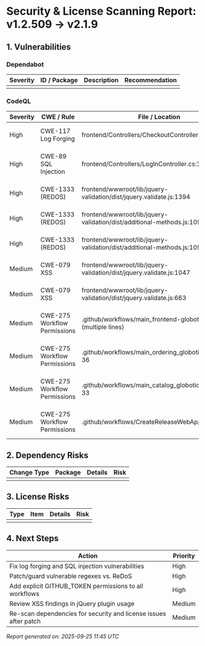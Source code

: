 # Security & License Scanning Report: v1.2.509 → v2.1.9

## 1. Vulnerabilities
### Dependabot
| Severity | ID / Package | Description | Recommendation |
|----------|--------------|-------------|----------------|
|          |              |             |                |

### CodeQL
| Severity | CWE / Rule | File / Location | Description | Recommendation |
|----------|------------|-----------------|-------------|----------------|
| High     | CWE-117 Log Forging | frontend/Controllers/CheckoutController.cs:51 | Log entries created from user input | Sanitize user input before logging |
| High     | CWE-89 SQL Injection | frontend/Controllers/LogInController.cs:17 | SQL query built from user-controlled sources | Use parameterized queries |
| High     | CWE-1333 (REDOS) | frontend/wwwroot/lib/jquery-validation/dist/jquery.validate.js:1394 | Exponential regex - possible ReDoS | Fix regex or limit input size |
| High     | CWE-1333 (REDOS) | frontend/wwwroot/lib/jquery-validation/dist/additional-methods.js:1092 | Exponential regex - possible ReDoS | Fix regex or limit input size |
| High     | CWE-1333 (REDOS) | frontend/wwwroot/lib/jquery-validation/dist/additional-methods.js:1092 | Exponential regex - possible ReDoS | Fix regex or limit input size |
| Medium   | CWE-079 XSS | frontend/wwwroot/lib/jquery-validation/dist/jquery.validate.js:1047 | Potential XSS in '$.fn.validate' plugin | Validate/escape input |
| Medium   | CWE-079 XSS | frontend/wwwroot/lib/jquery-validation/dist/jquery.validate.js:663 | Potential XSS in '$.fn.validate' plugin | Validate/escape input |
| Medium   | CWE-275 Workflow Permissions | .github/workflows/main_frontend-globoticket.yml (multiple lines) | Workflow missing explicit GITHUB_TOKEN permissions | Add explicit permissions block |
| Medium   | CWE-275 Workflow Permissions | .github/workflows/main_ordering_globoticket.yml:14-36 | Workflow missing explicit GITHUB_TOKEN permissions | Add explicit permissions block |
| Medium   | CWE-275 Workflow Permissions | .github/workflows/main_catalog_globoticket.yml:11-33 | Workflow missing explicit GITHUB_TOKEN permissions | Add explicit permissions block |
| Medium   | CWE-275 Workflow Permissions | .github/workflows/CreateReleaseWebApp.yaml:6-74 | Workflow missing explicit GITHUB_TOKEN permissions | Add explicit permissions block |

## 2. Dependency Risks
| Change Type | Package | Details | Risk |
|-------------|---------|---------|------|
|             |         |         |      |

## 3. License Risks
| Type | Item | Details | Risk |
|------|------|---------|------|
|      |      |         |      |

## 4. Next Steps
| Action | Priority |
|--------|----------|
| Fix log forging and SQL injection vulnerabilities | High |
| Patch/guard vulnerable regexes vs. ReDoS | High |
| Add explicit GITHUB_TOKEN permissions to all workflows | High |
| Review XSS findings in jQuery plugin usage | Medium |
| Re-scan dependencies for security and license issues after patch | Medium |

*Report generated on: 2025-09-25 11:45 UTC*